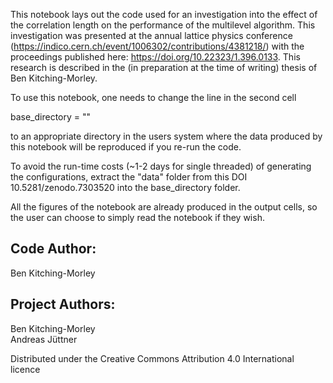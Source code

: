 This notebook lays out the code used for an investigation into the effect of the correlation
length on the performance of the multilevel algorithm. This investigation was presented at the
annual lattice physics conference (https://indico.cern.ch/event/1006302/contributions/4381218/) with the proceedings published here: https://doi.org/10.22323/1.396.0133. This research is described in the (in preparation at the time of writing) thesis of Ben Kitching-Morley.

To use this notebook, one needs to change the line in the second cell

base_directory = ""

to an appropriate directory in the users system where the data produced by this notebook will be reproduced if you re-run the code.

To avoid the run-time costs (~1-2 days for single threaded) of generating the configurations, extract the "data" folder from this DOI 10.5281/zenodo.7303520 into the base_directory folder.

All the figures of the notebook are already produced in the output cells, so the user can choose to simply read the notebook if they wish.

Code Author:
------------
Ben Kitching-Morley

Project Authors:
----------------
Ben Kitching-Morley  \
Andreas Jüttner

Distributed under the Creative Commons Attribution 4.0 International licence
